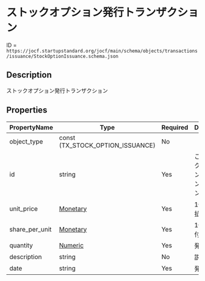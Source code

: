 # ストックオプション発行トランザクション

ID = `https://jocf.startupstandard.org/jocf/main/schema/objects/transactions/issuance/StockOptionIssuance.schema.json`

## Description
ストックオプション発行トランザクション

## Properties

| PropertyName | Type | Required | Description |
|-------------|------|----------|-------------|
| object_type | const (TX_STOCK_OPTION_ISSUANCE) | No |  |
| id | string | Yes | このストックオプション発行トランザクションのID |
| unit_price | [Monetary](../../../types/Monetary.md) | Yes | 1個あたりの払込金額 |
| share_per_unit | [Monetary](../../../types/Monetary.md) | Yes | 1個あたりの付与株式数 |
| quantity | [Numeric](../../../types/Numeric.md) | Yes | 発行個数 |
| description | string | No | 説明 |
| date | string | Yes | 発生日時 |